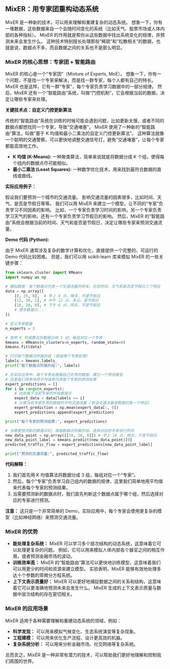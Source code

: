 ## MixER：用专家团重构动态系统

MixER 是一种新的技术，可以用来理解和重建复杂的动态系统。 想象一下，你有一堆数据，这些数据来自一个会随时间变化的系统（比如天气、股票市场或人体内部的各种指标）。 MixER 的作用就是帮你从这些数据中找出系统变化的规律，并预测未来会发生什么。 这种技术特别擅长处理那些“稀疏”和“松散相关”的数据，也就是说，数据点不多，而且数据之间的关系也不是那么明显。

### **MixER 的核心思想：专家团 + 智能路由**

MixER 的核心是一个“专家团”（Mixture of Experts, MoE）。 想象一下，你有一个问题，不是找一个专家来解决，而是找一群专家，每个人都有自己的特长。 MixER 也是这样，它有一群“专家”，每个专家负责学习数据中的一部分规律。 然后，MixER 还有一个“智能路由”系统，叫做“门控机制”，它会根据当前的数据，决定让哪些专家来处理。

**关键技术点：自定义门控更新算法**

传统的“智能路由”系统在训练的时候可能会遇到问题，比如更新太慢，或者不同的数据点都想找同一个专家，导致“交通堵塞”。 MixER 使用了一种新的“智能路由”算法，叫做“基于 K 均值和最小二乘法的自定义门控更新算法”。 这种算法就像一个聪明的交通警察，可以更快地调整交通信号灯，避免“交通堵塞”，让每个专家都能高效地工作。

*   **K 均值 (K-Means):** 一种聚类算法，简单来说就是将数据分成 K 个组，使得每个组内的数据点尽可能相似。
*   **最小二乘法 (Least Squares):** 一种数学优化技术，用来找到最符合数据的直线或曲线。

**实际应用例子：**

假设我们要预测一个城市的交通流量。 影响交通流量的因素很多，比如时间、天气、是否是节假日等等。 我们可以用 MixER 来建立一个模型，让不同的“专家”负责学习不同因素的影响。 比如，一个专家负责学习时间的影响，另一个专家负责学习天气的影响，还有一个专家负责学习节假日的影响。 然后，MixER 的“智能路由”系统会根据当前的时间、天气和是否是节假日，决定让哪些专家来预测交通流量。

**Demo 代码 (Python):**

由于 MixER 通常涉及复杂的数学计算和优化，直接提供一个完整的、可运行的 Demo 代码比较困难。 但是，我们可以用 scikit-learn 库来模拟 MixER 的一些关键步骤：

```python
from sklearn.cluster import KMeans
import numpy as np

# 模拟数据：每个数据点代表一个交通流量的样本，包含时间、天气和是否是节假日三个特征
data = np.array([
    [8, 25, 0],  # 早上 8 点，晴天，不是节假日
    [12, 30, 1], # 中午 12 点，多云，是节假日
    [18, 20, 0], # 下午 6 点，阴天，不是节假日
    # 更多数据点...
])

# 定义专家数量
n_experts = 3

# 使用 K 均值算法将数据分成 3 组，每组对应一个专家
kmeans = KMeans(n_clusters=n_experts, random_state=0)
kmeans.fit(data)

# 打印每个数据点所属的组 (即由哪个专家处理)
labels = kmeans.labels_
print("每个数据点所属的组:", labels)

# 在实际应用中，每个专家会根据自己负责的数据，建立一个预测模型
# 这里我们简单地用平均值来代表每个专家的预测结果
expert_predictions = []
for i in range(n_experts):
    # 找到属于当前专家的所有数据点
    expert_data = data[labels == i]
    # 计算当前专家负责的数据的平均交通流量 (假设交通流量是数据的第一个特征)
    expert_prediction = np.mean(expert_data[:, 0])
    expert_predictions.append(expert_prediction)

print("每个专家的预测结果:", expert_predictions)

# 当需要预测新的数据点时，根据数据点所属的组，选择对应的专家进行预测
new_data_point = np.array([[10, 28, 0]]) # 早上 10 点，晴天，不是节假日
new_data_point_label = kmeans.predict(new_data_point)[0]
predicted_traffic_flow = expert_predictions[new_data_point_label]

print("预测的交通流量:", predicted_traffic_flow)
```

**代码解释：**

1.  我们首先用 K 均值算法将数据分成 3 组，每组对应一个“专家”。
2.  然后，每个“专家”负责学习自己组内的数据的规律，这里我们简单地用平均值来代表每个专家的预测结果。
3.  当需要预测新的数据点时，我们首先判断这个数据点属于哪个组，然后选择对应的专家进行预测。

**注意：** 这只是一个非常简单的 Demo，实际应用中，每个专家会使用更复杂的模型（比如神经网络）来预测交通流量。

### **MixER 的优势**

*   **能处理复杂系统：** MixER 可以学习多个层次结构的动态系统，这意味着它可以处理更复杂的问题。 例如，它可以用来模拟人体内部各个器官之间的相互作用，或者预测金融市场的波动。
*   **训练效率高：** MixER 的“智能路由”算法可以更快地训练模型，这意味着我们可以用更少的时间和资源来建立模型。 实验表明，MixER 能够有效地处理多达十个参数的常微分方程系统。
*   **上下文表示质量好：** MixER 可以更好地捕捉数据之间的关系和结构，这意味着它可以更准确地预测未来会发生什么。 MixER 生成的上下文表示质量与数据中层次结构的存在密切相关。

### **MixER 的应用场景**

MixER 适用于各种需要理解和重建动态系统的领域，例如：

*   **科学发现：** 可以用来模拟气候变化、生态系统演变等复杂现象。
*   **工程建模：** 可以用来优化生产流程、设计更高效的机器。
*   **复杂系统分析：** 可以用来分析金融市场、社交网络等复杂系统。

总而言之，MixER 是一种非常有潜力的技术，可以帮助我们更好地理解和控制我们周围的世界。
